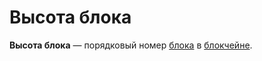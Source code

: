 # Высота блока

**Высота блока** — порядковый номер [блока](/ru/blockchain/block.md) в [блокчейне](/ru/blockchain/blockchain.md).
